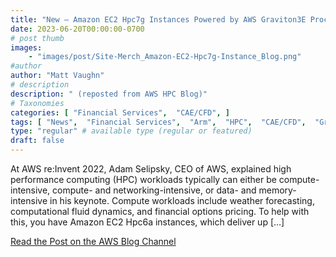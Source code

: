 ```yaml
---
title: "New – Amazon EC2 Hpc7g Instances Powered by AWS Graviton3E Processors Optimized for High Performance Computing Workloads"
date: 2023-06-20T00:00:00-0700
# post thumb
images:
    - "images/post/Site-Merch_Amazon-EC2-Hpc7g-Instance_Blog.png"
#author
author: "Matt Vaughn"
# description
description: " (reposted from AWS HPC Blog)"
# Taxonomies
categories: [ "Financial Services",  "CAE/CFD", ]
tags: [ "News",  "Financial Services",  "Arm",  "HPC",  "CAE/CFD",  "Graviton",  "Product Launch",  "Compute",  "EC2",  "hpcblog", ]
type: "regular" # available type (regular or featured)
draft: false
---
```


At AWS re:Invent 2022, Adam Selipsky, CEO of AWS, explained high performance computing (HPC) workloads typically can either be compute-intensive, compute- and networking-intensive, or data- and memory-intensive in his keynote. Compute workloads include weather forecasting, computational fluid dynamics, and financial options pricing. To help with this, you have Amazon EC2 Hpc6a instances, which deliver up […]

<a href="https://aws.amazon.com/blogs/aws/new-amazon-ec2-hpc7g-instances-powered-by-aws-graviton3e-processors-optimized-for-high-performance-computing-workloads/" class="btn btn-primary btn-lg active" role="button" aria-pressed="true" style="margin-top: 8px;">Read the Post on the AWS Blog Channel</a>
